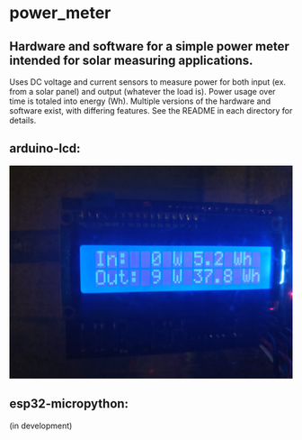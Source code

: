# power_meter

## Hardware and software for a simple power meter intended for solar measuring applications.

Uses DC voltage and current sensors to measure power for both input (ex. from a solar panel) and output (whatever the load is). Power usage over time is totaled into energy (Wh). Multiple versions of the hardware and software exist, with differing features. See the README in each directory for details.

## arduino-lcd:
![power_meter](arduino-lcd/hardware/rev1/pictures/display.jpg)

## esp32-micropython:
(in development)